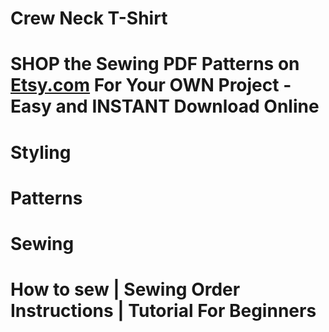 # Crew Neck T-Shirt

# SHOP the Sewing PDF Patterns on [Etsy.com](https://www.etsy.com/ca/listing/1139875756/crew-neck-t-shirt-for-women-casual-style) For Your OWN Project - Easy and INSTANT Download Online

<picture src="T-Shirt_01.jpg" alt="T-Shirt_01"></picture>

# Styling

<picture src="T-Shirt_05.jpg" alt="T-Shirt_05"></picture>

<picture src="T-Shirt_06.jpg" alt="T-Shirt_06"></picture>

# Patterns

<picture src="T-Shirt_02.jpg" alt="T-Shirt_02"></picture>

<picture src="T-Shirt_04.png" alt="T-Shirt_04"></picture>

# Sewing

<picture src="T-Shirt_03.png" alt="T-Shirt_03"></picture>

# How to sew | Sewing Order Instructions | Tutorial For Beginners

<youtube embedId="-dL-Dcoafdw"></youtube>
